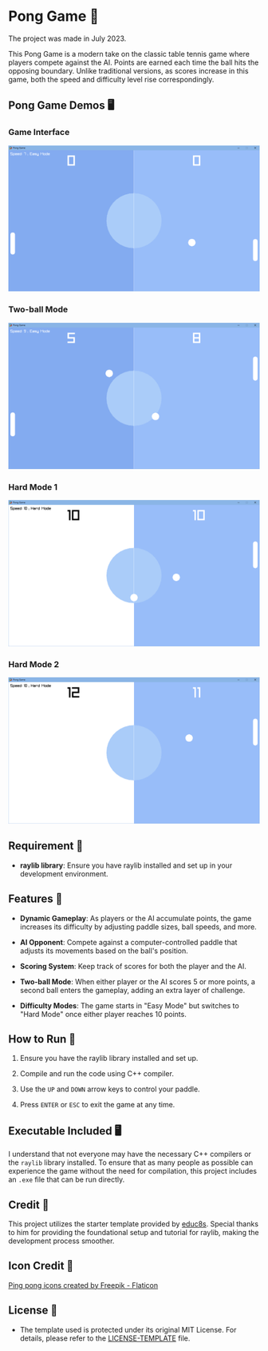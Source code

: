 # Pong Game 🏓

The project was made in July 2023.

This Pong Game is a modern take on the classic table tennis game where players compete against the AI. Points are earned each time the ball hits the opposing boundary. Unlike traditional versions, as scores increase in this game, both the speed and difficulty level rise correspondingly.

## Pong Game Demos 🖥

### Game Interface
![Game Interface](./images/game_interface.png)

### Two-ball Mode
![Two-ball Mode](./images/two-ball_mode.png)

### Hard Mode 1
![Hard Mode 1](./images/hard_mode_1.png)

### Hard Mode 2
![Hard Mode 2](./images/hard_mode_2.png)

## Requirement 🔧

- **raylib library**: Ensure you have raylib installed and set up in your development environment.

## Features 🚀

- **Dynamic Gameplay**: As players or the AI accumulate points, the game increases its difficulty by adjusting paddle sizes, ball speeds, and more.

- **AI Opponent**: Compete against a computer-controlled paddle that adjusts its movements based on the ball's position.

- **Scoring System**: Keep track of scores for both the player and the AI.

- **Two-ball Mode**: When either player or the AI scores 5 or more points, a second ball enters the gameplay, adding an extra layer of challenge.

- **Difficulty Modes**: The game starts in "Easy Mode" but switches to "Hard Mode" once either player reaches 10 points.

## How to Run 🏃

1. Ensure you have the raylib library installed and set up.

2. Compile and run the code using C++ compiler.

3. Use the `UP` and `DOWN` arrow keys to control your paddle.

4. Press `ENTER` or `ESC` to exit the game at any time.

## Executable Included 🖥️

I understand that not everyone may have the necessary C++ compilers or the `raylib` library installed. To ensure that as many people as possible can experience the game without the need for compilation, this project includes an `.exe` file that can be run directly.

## Credit 🙌

This project utilizes the starter template provided by [educ8s](https://github.com/educ8s/Raylib-CPP-Starter-Template-for-VSCODE-V2). Special thanks to him for providing the foundational setup and tutorial for raylib, making the development process smoother.

## Icon Credit 🌟

[Ping pong icons created by Freepik - Flaticon](https://www.flaticon.com/free-icons/ping-pong)

## License 📄

- The template used is protected under its original MIT License. For details, please refer to the [LICENSE-TEMPLATE](./LICENSE-TEMPLATE.txt) file.